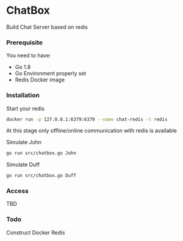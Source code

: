 # ChatBox


Build Chat Server based on redis

### Prerequisite

You need to have:

* Go 1.8
* Go Environment properly set
* Redis Docker image

### Installation

Start your redis

```sh
docker run -p 127.0.0.1:6379:6379 --name chat-redis -t redis
```
At this stage only offline/online communication with redis is available

Simulate John
```sh
go run src/chatbox.go John
```

Simulate Duff
```sh
go run src/chatbox.go Duff
```

### Access

TBD

### Todo

Construct Docker Redis




